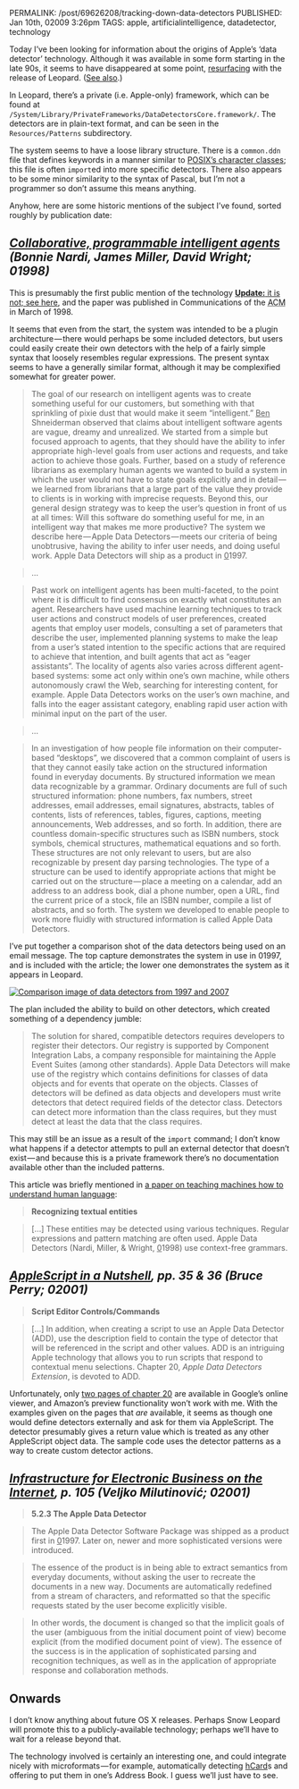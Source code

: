 PERMALINK: /post/69626208/tracking-down-data-detectors
PUBLISHED: Jan 10th, 02009 3:26pm
TAGS: apple, artificialintelligence, datadetector, technology

Today I’ve been looking for information about the origins of
<span class='company'>Apple</span>’s ‘data detector’ technology. Although it
was available in some form starting in the late 90s, it seems to have
disappeared at some point, [resurfacing][leodd] with the release of Leopard.
([See also][mwdd].)

 [leodd]: http://www.macosxhints.com/article.php?story=20071025160504230 "Mac OS X Hits entry about data detectors"
 [mwdd]: http://www.macworld.com/article/135740/2008/09/mail2ical.html "Macworld entry about data detectors and Mail.app"

In Leopard, there’s a private (<abbr lang='lat'>i.e.</abbr> Apple-only)
framework, which can be found at
`/System/Library/PrivateFrameworks/DataDetectorsCore.framework/`.
The detectors are in plain-text format, and can be seen in the
`Resources/Patterns` subdirectory.

The system seems to have a loose library structure. There is a `common.ddn`
file that defines keywords in a manner similar to
[<abbr class='smallcaps'>POSIX</abbr>’s character classes][pcc]; this file is
often `import`ed into more specific detectors. There also appears to be some
minor similarity to the syntax of Pascal, but I’m not a programmer so don’t
assume this means anything.

 [pcc]: http://www.regular-expressions.info/posixbrackets.html

Anyhow, here are some historic mentions of the subject I’ve found, sorted
roughly by publication date:

## <cite>[<span class='book'>Collaborative, programmable intelligent agents</span>][cpia] (<span class='person'>Bonnie Nardi</span>, <span class='person'>James Miller</span>, <span class='person'>David Wright</span>; 01998)</cite>

 [cpia]: http://miramontes.com/writing/add-cacm/index.php

This is presumably the first public mention of the technology <ins>**Update:**
it is not; [see here][nytdd]</ins>, and the paper
was published in <span class='magazine'>Communications of the
<abbr class='smallcaps' title='Association for Computing Machinery'>ACM</abbr></span>
in March of 1998.

 [nytdd]: http://query.nytimes.com/gst/fullpage.html?res=990CE3DB1238F930A25752C0A961958260&pagewanted=print "New York Times article about the 01997 Macworld Conference & Expo"

It seems that even from the start, the system was intended to be a plugin
architecture — there would perhaps be some included detectors, but users could
easily create their own detectors with the help of a fairly simple syntax that
loosely resembles regular expressions. The present syntax seems to have a
generally similar format, although it may be complexified somewhat for greater
power.

> The goal of our research on intelligent agents was to create something useful
> for our customers, but something with that sprinkling of pixie dust that
> would make it seem “intelligent.”
> <span class='person'><ins>Ben</ins> Shneiderman</span> observed that claims
> about intelligent software agents are vague, dreamy and unrealized. We
> started from a simple but focused approach to agents, that they should have
> the ability to infer appropriate high-level goals from user actions and
> requests, and take action to achieve those goals. Further, based on a study
> of reference librarians as exemplary human agents we wanted to build a system
> in which the user would not have to state goals explicitly and in detail — we
> learned from librarians that a large part of the value they provide to
> clients is in working with imprecise requests. Beyond this, our general
> design strategy was to keep the user’s question in front of us at all times:
> Will this software do something useful for me, in an intelligent way that
> makes me more productive? The system we describe here — Apple Data
> Detectors — meets our criteria of being unobtrusive, having the ability to
> infer user needs, and doing useful work. Apple Data Detectors will ship as a
> product in <ins>0</ins>1997.

> …

> Past work on intelligent agents has been multi-faceted, to the point where it
> is difficult to find consensus on exactly what constitutes an agent.
> Researchers have used machine learning techniques to track user actions and
> construct models of user preferences, created agents that employ user models,
> consulting a set of parameters that describe the user, implemented planning
> systems to make the leap from a user’s stated intention to the specific
> actions that are required to achieve that intention, and built agents that
> act as “eager assistants”. The locality of agents also varies across
> different agent-based systems: some act only within one’s own machine, while
> others autonomously crawl the Web, searching for interesting content, for
> example. Apple Data Detectors works on the user’s own machine, and falls into
> the eager assistant category, enabling rapid user action with minimal input
> on the part of the user.

> …

> In an investigation of how people file information on their computer-based
> “desktops”, we discovered that a common complaint of users is that they
> cannot easily take action on the structured information found in everyday
> documents. By structured information we mean data recognizable by a grammar.
> Ordinary documents are full of such structured information: phone numbers,
> fax numbers, street addresses, email addresses, email signatures, abstracts,
> tables of contents, lists of references, tables, figures, captions, meeting
> announcements, Web addresses, and so forth. In addition, there are countless
> domain-specific structures such as <abbr class='smallcaps'>ISBN</abbr>
> numbers, stock symbols, chemical structures, mathematical equations and so
> forth. These structures are not only relevant to users, but are also
> recognizable by present day parsing technologies. The type of a structure can
> be used to identify appropriate actions that might be carried out on the
> structure — place a meeting on a calendar, add an address to an address book,
> dial a phone number, open a <abbr class='smallcaps'>URL</abbr>, find the
> current price of a stock, file an <abbr class='smallcaps'>ISBN</abbr> number,
> compile a list of abstracts, and so forth. The system we developed to enable
> people to work more fluidly with structured information is called Apple Data
> Detectors.

I’ve put together a comparison shot of the data detectors being used on an
email message. The top capture demonstrates the system in use in 01997, and is
included with the article; the lower one demonstrates the system as it appears
in Leopard.

[![Comparison image of data detectors from 1997 and 2007](http://farm4.static.flickr.com/3328/3184769871_e6802dc122_o.png)][addcomp]

 [addcomp]: http://flickr.com/photos/stilist/3184769871/

The plan included the ability to build on other detectors, which created
something of a dependency jumble:

> The solution for shared, compatible detectors requires developers to register
> their detectors. Our registry is supported by
> <span class='company'>Component Integration Labs</span>, a company
> responsible for maintaining the Apple Event Suites (among other standards).
> Apple Data Detectors will make use of the registry which contains definitions
> for classes of data objects and for events that operate on the objects.
> Classes of detectors will be defined as data objects and developers must
> write detectors that detect required fields of the detector class. Detectors
> can detect more information than the class requires, but they must detect at
> least the data that the class requires.

This may still be an issue as a result of the `import` command; I don’t know
what happens if a detector attempts to pull an external detector that doesn’t
exist — and because this is a private framework there’s no documentation
available other than the included patterns.

This article was briefly mentioned in [a paper on teaching machines how to
understand human language][sund]:

 [sund]: http://alumni.media.mit.edu/~mueller/papers/storyund.html "Erik Mueller—‘Prospects for in-depth story understanding by computer’"

> **Recognizing textual entities**

> […] These entities may be detected using various techniques. Regular
> expressions and pattern matching are often used. Apple Data Detectors (Nardi,
> Miller, & Wright, <ins>0</ins>1998) use context-free grammars.

## <cite>[<span class='book'>AppleScript in a Nutshell</span>][ain], <abbr>pp.</abbr> 35 & 36 (<span class='person'>Bruce Perry</span>; 02001)</cite>

 [ain]: http://books.google.com/books?id=rW5k0w_wC3MC&pg=PA35

> **Script Editor Controls/Commands**

> […] In addition, when creating a script to use an Apple Data Detector
> (<abbr class='smallcaps'>ADD</abbr>), use the description field to contain
> the type of detector that will be referenced in the script and other values.
> <abbr class='smallcaps'>ADD</abbr> is an intriguing Apple technology that
> allows you to run scripts that respond to contextual menu selections. Chapter
> 20, *Apple Data Detectors Extension*, is devoted to
> <abbr class='smallcaps'>ADD</abbr>.

Unfortunately, only [two pages of chapter 20][c20gb] are available in
<span class='company'>Google</span>’s online viewer, and
<span class='company'>Amazon</span>’s preview functionality won’t work with me.
With the examples given on the pages that *are* available, it seems as though
one would define detectors externally and ask for them via AppleScript. The
detector presumably gives a return value which is treated as any other
AppleScript object data. The sample code uses the detector patterns as a way to
create custom detector actions.

 [c20gb]: http://books.google.com/books?id=rW5k0w_wC3MC&pg=PA328

## <cite>[<span class='book'>Infrastructure for Electronic Business on the Internet</span>][ebi], <abbr>p.</abbr> 105 (<span class='person'>Veljko Milutinović</span>; 02001)</cite>

 [ebi]: http://books.google.com/books?id=M485uPr9qlMC&pg=PA105&lpg=PA105

> **5.2.3 The Apple Data Detector**

> The Apple Data Detector Software Package was shipped as a product first in
> <ins>0</ins>1997. Later on, newer and more sophisticated versions were
> introduced.

> The essence of the product is in being able to extract semantics from
> everyday documents, without asking the user to recreate the documents in a
> new way. Documents are automatically redefined from a stream of characters,
> and reformatted so that the specific requests stated by the user become
> explicitly visible.

> In other words, the document is changed so that the implicit goals of the
> user (ambiguous from the initial document point of view) become explicit
> (from the modified document point of view). The essence of the success is in
> the application of sophisticated parsing and recognition techniques, as well
> as in the application of appropriate response and collaboration methods.

## Onwards

I don’t know anything about future OS X releases. Perhaps Snow Leopard will
promote this to a publicly-available technology; perhaps we’ll have to wait for
a release beyond that.

The technology involved is certainly an interesting one, and could integrate
nicely with microformats — for example, automatically detecting [hCard][hcard]s
and offering to put them in one’s Address Book. I guess we’ll just have to see.

 [hcard]: http://microformats.org/wiki/hcard "Microformats wiki article on hCard"
